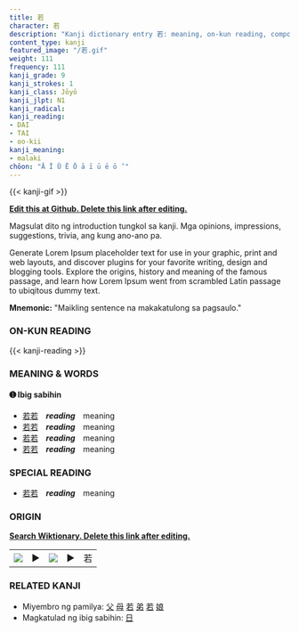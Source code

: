 ```yaml
---
title: 若
character: 若
description: "Kanji dictionary entry 若: meaning, on-kun reading, compounds, origin, related kanji"
content_type: kanji
featured_image: "/若.gif"
weight: 111
frequency: 111
kanji_grade: 9
kanji_strokes: 1
kanji_class: Jōyō
kanji_jlpt: N1
kanji_radical: 
kanji_reading: 
- DAI
- TAI
- oo-kii
kanji_meaning:
- malaki
chōon: "Ā Ī Ū Ē Ō ā ī ū ē ō ’"
---
```

[//]: # (Don't edit the line below. Kanji animated GIF code is automatically generated.)
{{< kanji-gif >}}

[//]: # (Edit below this line.)

**[Edit this at Github. Delete this link after editing.](https://github.com/tim0g/tim/tree/main/content/kanji/若/index.md)**

Magsulat dito ng introduction tungkol sa kanji. Mga opinions, impressions, suggestions, trivia, ang kung ano-ano pa.

Generate Lorem Ipsum placeholder text for use in your graphic, print and web layouts, and discover plugins for your favorite writing, design and blogging tools. Explore the origins, history and meaning of the famous passage, and learn how Lorem Ipsum went from scrambled Latin passage to ubiqitous dummy text.
 
**Mnemonic:** "Maikling sentence na makakatulong sa pagsaulo."

### ON-KUN READING

[//]: # (Don't edit the line below. ON-KUN READING code is automatically generated.)
{{< kanji-reading >}}

### MEANING & WORDS

#### ➊ **Ibig sabihin**
  - [若](../若)[若](../若)　***reading***　meaning
  - [若](../若)[若](../若)　***reading***　meaning
  - [若](../若)[若](../若)　***reading***　meaning
  - [若](../若)[若](../若)　***reading***　meaning

### SPECIAL READING
  - [若](../若)[若](../若)　***reading***　meaning

### ORIGIN

**[Search Wiktionary. Delete this link after editing.](https://wiktionary.org/wiki/若)**
<table class="kanji-table"><tr><td>
<img src="60px-若-bronze.svg.png">
</td><td>▶</td><td>
<img src="60px-若-oracle.svg.png">
</td><td>▶</td>
<td class="kanji-origin">若</td>
</tr></table>

### RELATED KANJI
- Miyembro ng pamilya: [父](../父) [母](../母) [若](../若) [弟](../弟) [若](../若) [娘](../娘)
- Magkatulad ng ibig sabihin: [日](../日)
